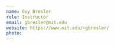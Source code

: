 ```yaml
---
name: Guy Bresler
role: Instructor
email: gbresler@mit.edu
website: https://www.mit.edu/~gbresler/
photo:
---
```


